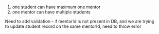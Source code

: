 1. one student can have maximum one mentor
2. one mentor can have multiple students

Need to add validation:- 
if mentorId is not present in DB, and we are trying to update student record on the same mentorId, 
 need to throw error